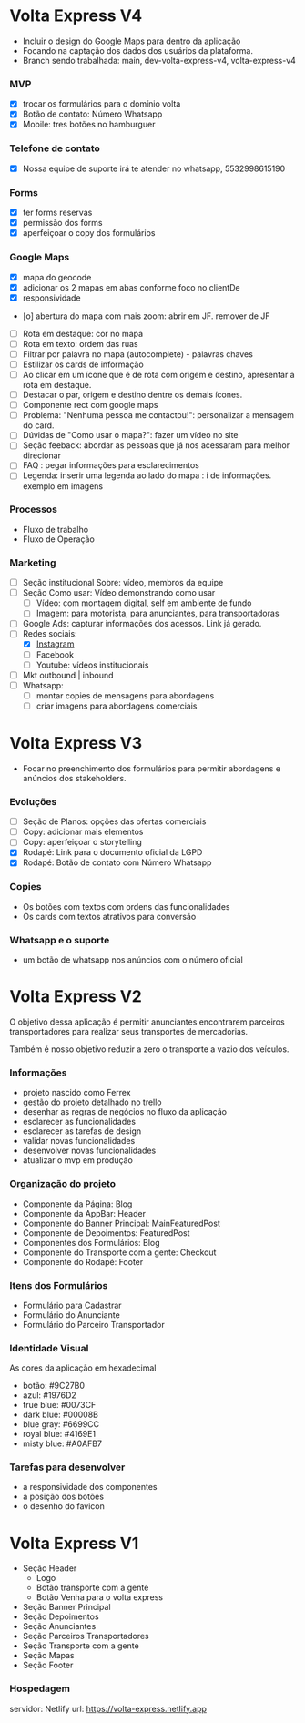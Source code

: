 # Volta Express V4

- Incluir o design do Google Maps para dentro da aplicação
- Focando na captação dos dados dos usuários da plataforma.
- Branch sendo trabalhada: main, dev-volta-express-v4, volta-express-v4

### MVP

- [x] trocar os formulários para o domínio volta  
- [x] Botão de contato: Número Whatsapp
- [x] Mobile: tres botões no hamburguer 

### Telefone de contato

- [x] Nossa equipe de suporte irá te atender no whatsapp, 5532998615190
  
### Forms

- [x] ter forms reservas 
- [x] permissão dos forms
- [x] aperfeiçoar o copy dos formulários

### Google Maps 

- [x] mapa do geocode 
- [x] adicionar os 2 mapas em abas conforme foco no clientDe  
- [x] responsividade 
- [o] abertura do mapa com mais zoom: abrir em JF. remover de JF   
- [ ] Rota em destaque: cor no mapa
- [ ] Rota em texto: ordem das ruas 
- [ ] Filtrar por palavra no mapa (autocomplete) - palavras chaves 
- [ ] Estilizar os cards de informação
- [ ] Ao clicar em um ícone que é de rota com origem e destino, apresentar a rota em destaque.
- [ ] Destacar o par, origem e destino dentre os demais ícones.
- [ ] Componente rect com google maps
- [ ] Problema: "Nenhuma pessoa me contactou!": personalizar a mensagem do card.
- [ ] Dúvidas de "Como usar o mapa?": fazer um vídeo no site
- [ ] Seção feeback: abordar as pessoas que já nos acessaram para melhor direcionar
- [ ] FAQ : pegar informações para esclarecimentos
- [ ] Legenda: inserir uma legenda ao lado do mapa : i de informações. exemplo em imagens
 
### Processos

- Fluxo de trabalho
- Fluxo de Operação

### Marketing

- [ ] Seção institucional Sobre: vídeo, membros da equipe
- [ ] Seção Como usar: Vídeo demonstrando como usar 
  - [ ] Vídeo: com montagem digital, self em ambiente de fundo
  - [ ] Imagem: para motorista, para anunciantes, para transportadoras
- [ ] Google Ads: capturar informações dos acessos. Link já gerado.
- [ ] Redes sociais: 
  - [x] [Instagram](https://www.instagram.com/voltaexpressbrasil)
  - [ ] Facebook
  - [ ] Youtube: vídeos institucionais
- [ ] Mkt outbound | inbound
- [ ] Whatsapp:
  - [ ] montar copies de mensagens para abordagens
  - [ ] criar imagens para abordagens comerciais

# Volta Express V3

- Focar no preenchimento dos formulários para permitir abordagens e anúncios dos stakeholders.

### Evoluções
 
- [ ] Seção de Planos: opções das ofertas comerciais 
- [ ] Copy: adicionar mais elementos 
- [ ] Copy: aperfeiçoar o storytelling 
- [x] Rodapé: Link para o documento oficial da LGPD
- [x] Rodapé: Botão de contato com Número Whatsapp

### Copies

- Os botões com textos com ordens das funcionalidades
- Os cards com textos atrativos para conversão

### Whatsapp e o suporte 

- um botão de whatsapp nos anúncios com o número oficial
  
# Volta Express V2

O objetivo dessa aplicação é permitir anunciantes encontrarem parceiros transportadores para realizar seus transportes de mercadorias.

Também é nosso objetivo reduzir a zero o transporte a vazio dos veículos.

### Informações

- projeto nascido como Ferrex
- gestão do projeto detalhado no trello
- desenhar as regras de negócios no fluxo da aplicação 
- esclarecer as funcionalidades
- esclarecer as tarefas de design
- validar novas funcionalidades
- desenvolver novas funcionalidades
- atualizar o mvp em produção

### Organização do projeto

- Componente da Página: Blog
- Componente da AppBar: Header 
- Componente do Banner Principal: MainFeaturedPost 
- Componente de Depoimentos: FeaturedPost 
- Componentes dos Formulários: Blog
- Componente do Transporte com a gente: Checkout 
- Componente do Rodapé: Footer
    
### Itens dos Formulários

- Formulário para Cadastrar
- Formulário do Anunciante
- Formulário do Parceiro Transportador
    
### Identidade Visual

As cores da aplicação em hexadecimal

- botão: #9C27B0
- azul: #1976D2
- true blue: #0073CF
- dark blue: #00008B
- blue gray: #6699CC
- royal blue: #4169E1
- misty blue: #A0AFB7

### Tarefas para desenvolver

- a responsividade dos componentes
- a posição dos botões
- o desenho do favicon 

# Volta Express V1

- Seção Header
  - Logo
  - Botão transporte com a gente
  - Botão Venha para o volta express
- Seção Banner Principal
- Seção Depoimentos
- Seção Anunciantes
- Seção Parceiros Transportadores
- Seção Transporte com a gente
- Seção Mapas
- Seção Footer

### Hospedagem

servidor: Netlify
url: https://volta-express.netlify.app

